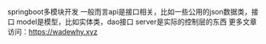 springboot多模块开发
一般而言api是接口相关，比如一些公用的json数据类，接口
model是模型，比如实体类，dao接口
server是实际的控制层的东西
更多文章访问：https://wadewhy.xyz
